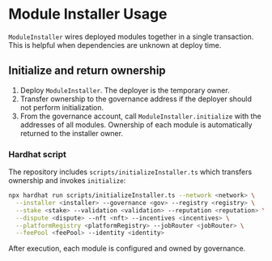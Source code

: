 # Module Installer Usage

`ModuleInstaller` wires deployed modules together in a single transaction.
This is helpful when dependencies are unknown at deploy time.

## Initialize and return ownership

1. Deploy `ModuleInstaller`. The deployer is the temporary owner.
2. Transfer ownership to the governance address if the deployer should not
   perform initialization.
3. From the governance account, call `ModuleInstaller.initialize` with the
   addresses of all modules. Ownership of each module is automatically
   returned to the installer owner.

### Hardhat script

The repository includes `scripts/initializeInstaller.ts` which
transfers ownership and invokes `initialize`:

```sh
npx hardhat run scripts/initializeInstaller.ts --network <network> \
  --installer <installer> --governance <gov> --registry <registry> \
  --stake <stake> --validation <validation> --reputation <reputation> \
  --dispute <dispute> --nft <nft> --incentives <incentives> \
  --platformRegistry <platformRegistry> --jobRouter <jobRouter> \
  --feePool <feePool> --identity <identity>
```

After execution, each module is configured and owned by governance.
